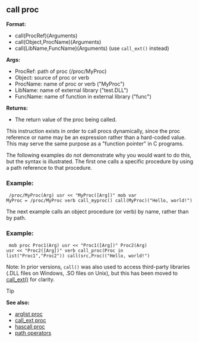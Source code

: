 ## call proc

<!-- -->
**Format:**
+   call(ProcRef)(Arguments)
+   call(Object,ProcName)(Arguments)
+   call(LibName,FuncName)(Arguments) (use `call_ext()` instead)
<!-- -->
**Args:**
+   ProcRef: path of proc (/proc/MyProc)
+   Object: source of proc or verb
+   ProcName: name of proc or verb ("MyProc")
+   LibName: name of external library ("test.DLL")
+   FuncName: name of function in external library ("func")
<!-- -->
**Returns:**
+   The return value of the proc being called.


This instruction exists in order to call procs dynamically,
since the proc reference or name may be an expression rather than a
hard-coded value. This may serve the same purpose as a "function
pointer" in C programs. 

The following examples do not
demonstrate why you would want to do this, but the syntax is
illustrated. The first one calls a specific procedure by using a path
reference to that procedure.
### Example:

``` dm
 /proc/MyProc(Arg) usr << "MyProc([Arg])" mob var
MyProc = /proc/MyProc verb call_myproc() call(MyProc)("Hello, world!")

```
 

The next example calls an object procedure (or verb)
by name, rather than by path.
### Example:

``` dm
 mob proc Proc1(Arg) usr << "Proc1([Arg])" Proc2(Arg)
usr << "Proc2([Arg])" verb call_proc(Proc in
list("Proc1","Proc2")) call(src,Proc)("Hello, world!") 
```



Note: In prior versions, `call()` was also used to access
third-party libraries (.DLL files on Windows, .SO files on Unix), but
this has been moved to [call_ext()](/ref/proc/call_ext.md) for clarity.

> [!TIP] 
> **See also:**
> +   [arglist proc](/ref/proc/arglist.md) 
> +   [call_ext proc](/ref/proc/call_ext.md) 
> +   [hascall proc](/ref/proc/hascall.md) 
> +   [path operators](/ref/operator/path.md) 